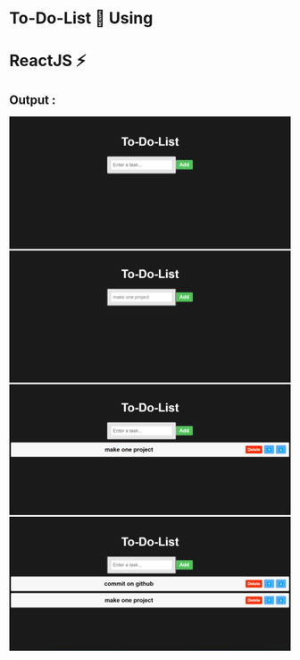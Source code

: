 # To-Do-List 📝 Using 
#  ReactJS  ⚡

## Output :
<img src="1.png"></img>
<img src="2.png"></img>
<img src="3.png"></img>
<img src="4.png"></img>
